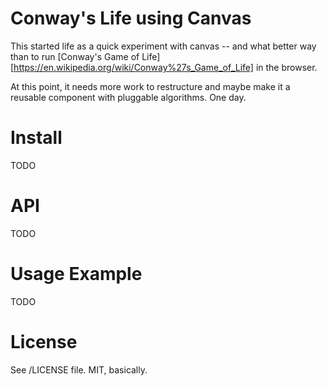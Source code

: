 # Conway's Life using Canvas

This started life as a quick experiment with canvas -- and what better way 
than to run [Conway's Game of Life][https://en.wikipedia.org/wiki/Conway%27s_Game_of_Life]
in the browser.

At this point, it needs more work to restructure and maybe make it a reusable
component with pluggable algorithms.  One day.

# Install

TODO

# API

TODO

# Usage Example

TODO

# License
See /LICENSE file.  MIT, basically.
